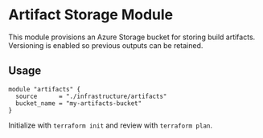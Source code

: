 # Artifact Storage Module

This module provisions an Azure Storage bucket for storing build artifacts. Versioning is
enabled so previous outputs can be retained.

## Usage

```hcl
module "artifacts" {
  source      = "./infrastructure/artifacts"
  bucket_name = "my-artifacts-bucket"
}
```

Initialize with `terraform init` and review with `terraform plan`.
